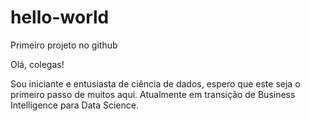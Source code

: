 # hello-world
Primeiro projeto no github

Olá, colegas!

Sou iniciante e entusiasta de ciência de dados, espero que este seja o primeiro passo de muitos aqui.
Atualmente em transição de Business Intelligence para Data Science.
